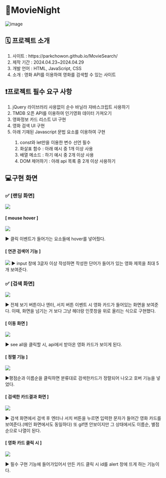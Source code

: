 # 🎥MovieNight

![image](https://github.com/parkchowon/MovieSearch/assets/70216263/d9cdc814-5989-44f9-81b4-9da9a76b5771)


## 🗓️ 프로젝트 소개

<ol>
  <li>사이트 : https://parkchowon.github.io/MovieSearch/</li>
  <li>제작 기간 : 2024.04.23~2024.04.29</li>
  <li>개발 언어 : HTML, JavaScript, CSS</li>
  <li>소개 : 영화 API를 이용하여 영화를 검색할 수 있는 사이트</li>
</ol>


## ❗프로젝트 필수 요구 사항

<ol>
  <li>jQuery 라이브러리 사용없이 순수 바닐라 자바스크립트 사용하기</li>
  <li>TMDB 오픈 API를 이용하여 인기영화 데이터 가져오기</li>
  <li>영화정보 카드 리스트 UI 구현</li>
  <li>영화 검색 UI 구현</li>
  <li>아래 기재된 Javascript 문법 요소를 이용하여 구현</li>
  <ol>
    <li>const와 let만을 이용한 변수 선언 필수</li>
    <li>화살표 함수 : 아래 예시 중 1개 이상 사용</li>
    <li>배열 메소드 : 하기 예시 중 2개 이상 사용</li>
    <li>DOM 제어하기 : 아래 api 목록 중 2개 이상 사용하기</li>
  </ol>
</ol>


## 💻구현 화면


### ✅ [랜딩 화면]
![](https://velog.velcdn.com/images/candlecircle/post/b27bf44f-3386-41f3-a5c4-dcc7c4067308/image.png)

####  [ mouse hover ]
<img src="https://velog.velcdn.com/images/candlecircle/post/adbcd9b1-6826-45b7-8561-98f5f9752e9c/image.gif" />

▶️ 클릭 이벤트가 들어가는 요소들에 hover를 넣어줬다.

####  [ 연관 검색어 기능 ]
<img src="https://velog.velcdn.com/images/candlecircle/post/99529e38-693c-4419-bb29-36cd9ffa018c/image.gif" />
▶️ input 창에 3글자 이상 작성하면 작성한 단어가 들어가 있는 영화 제목을 최대 5개 보여준다.

### ✅ [검색 화면]

![](https://velog.velcdn.com/images/candlecircle/post/ccbedbd0-407c-4059-a9f5-f921ba5c94ad/image.png)

▶️ 전체 보기 버튼이나 엔터, 서치 버튼 이벤트 시 영화 카드가 들어있는 화면을 보여준다.
이때, 화면을 넘기는 거 보다 그냥 헤더랑 인풋창을 위로 올리는 식으로 구현했다.

####  [ 이동 화면 ]

<img src="https://velog.velcdn.com/images/candlecircle/post/ed92b3ca-e43b-45af-b70f-1935b2904e77/image.gif" />

▶️ see all을 클릭할 시, api에서 받아온 영화 카드가 보이게 된다.

####  [ 정렬 기능 ]
<img src="https://velog.velcdn.com/images/candlecircle/post/50844a9c-7df4-4cfd-95f0-fa29e2d8c86b/image.gif" />

▶️평점순과 이름순을 클릭하면 분류대로 검색한카드가 정렬되어 나오고 호버 기능을 넣었다.

####  [ 검색한 카드결과 화면 ]
<img src="https://velog.velcdn.com/images/candlecircle/post/dc01d646-222c-4817-b4a3-61bd0a5639d8/image.gif" />

▶️ 검색 화면에서 검색 후 엔터나 서치 버튼을 누르면 입력한 문자가 들어간 영화 카드를 보여준다.(메인 화면에서도 동일하다) 또 gif엔 안보이지만 그 상태에서도 이름순, 별점순으로 나열이 된다.

####  [ 영화 카드 클릭 시 ]
<img src="https://velog.velcdn.com/images/candlecircle/post/a803fa44-7f71-4b8f-a8e8-95191e6d001d/image.png" />

▶️ 필수 구현 기능에 들어가있어서 만든 카드 클릭 시 id를 alert 창에 뜨게 하는 기능이다.
